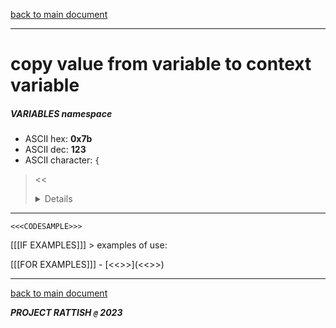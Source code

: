 [back to main document](../README.md)

---

# copy value from variable to context variable
##### VARIABLES namespace
- ASCII hex: __0x7b__
- ASCII dec: __123__
- ASCII character: `{`

> <<<DETAILS>>>

---

  ```
  <<<CODESAMPLE>>>
  ```

[[[IF EXAMPLES]]]  > examples of use:

[[[FOR EXAMPLES]]]  - [<<<EXAMPLENAME>>>](<<<EXAMPLELINK>>>)

---

[back to main document](../README.md)

***PROJECT RATTISH `@` 2023***
